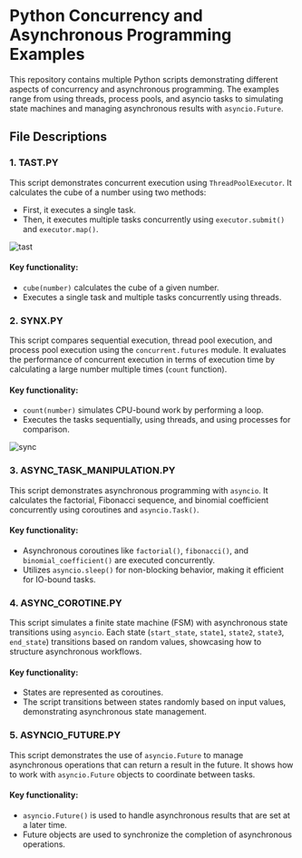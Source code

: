 # Python Concurrency and Asynchronous Programming Examples

This repository contains multiple Python scripts demonstrating different aspects of concurrency and asynchronous programming. The examples range from using threads, process pools, and asyncio tasks to simulating state machines and managing asynchronous results with `asyncio.Future`.

## File Descriptions

### 1. **TAST.PY**
This script demonstrates concurrent execution using `ThreadPoolExecutor`. It calculates the cube of a number using two methods:
- First, it executes a single task.
- Then, it executes multiple tasks concurrently using `executor.submit()` and `executor.map()`.

![tast](https://github.com/user-attachments/assets/220f6d06-37c6-44a9-a758-a453e47c6717)


#### Key functionality:
- `cube(number)` calculates the cube of a given number.
- Executes a single task and multiple tasks concurrently using threads.

### 2. **SYNX.PY**
This script compares sequential execution, thread pool execution, and process pool execution using the `concurrent.futures` module. It evaluates the performance of concurrent execution in terms of execution time by calculating a large number multiple times (`count` function).

#### Key functionality:
- `count(number)` simulates CPU-bound work by performing a loop.
- Executes the tasks sequentially, using threads, and using processes for comparison.

![sync](https://github.com/user-attachments/assets/fc71098c-b223-41fc-8f4b-96c4aced81b5)


### 3. **ASYNC_TASK_MANIPULATION.PY**
This script demonstrates asynchronous programming with `asyncio`. It calculates the factorial, Fibonacci sequence, and binomial coefficient concurrently using coroutines and `asyncio.Task()`.

#### Key functionality:
- Asynchronous coroutines like `factorial()`, `fibonacci()`, and `binomial_coefficient()` are executed concurrently.
- Utilizes `asyncio.sleep()` for non-blocking behavior, making it efficient for IO-bound tasks.

### 4. **ASYNC_COROTINE.PY**
This script simulates a finite state machine (FSM) with asynchronous state transitions using `asyncio`. Each state (`start_state`, `state1`, `state2`, `state3`, `end_state`) transitions based on random values, showcasing how to structure asynchronous workflows.

#### Key functionality:
- States are represented as coroutines.
- The script transitions between states randomly based on input values, demonstrating asynchronous state management.

### 5. **ASYNCIO_FUTURE.PY**
This script demonstrates the use of `asyncio.Future` to manage asynchronous operations that can return a result in the future. It shows how to work with `asyncio.Future` objects to coordinate between tasks.

#### Key functionality:
- `asyncio.Future()` is used to handle asynchronous results that are set at a later time.
- Future objects are used to synchronize the completion of asynchronous operations.


